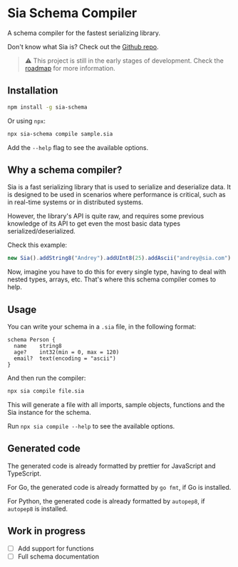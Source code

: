 # Sia Schema Compiler

A schema compiler for the fastest serializing library.

Don't know what Sia is? Check out the [Github repo](https://github.com/pouya-eghbali/sia).

> ⚠️ This project is still in the early stages of development. Check the [roadmap](#work-in-progress) for more information.

## Installation

```bash
npm install -g sia-schema
```

Or using `npx`:

```bash
npx sia-schema compile sample.sia
```

Add the `--help` flag to see the available options.

## Why a schema compiler?

Sia is a fast serializing library that is used to serialize and deserialize data. It is designed to be used in scenarios where performance is critical, such as in real-time systems or in distributed systems.

However, the library's API is quite raw, and requires some previous knowledge of its API to get even the most basic data types serialized/deserialized.

Check this example:

```javascript
new Sia().addString8("Andrey").addUInt8(25).addAscii("andrey@sia.com").content;
```

Now, imagine you have to do this for every single type, having to deal with nested types, arrays, etc. That's where this schema compiler comes to help.

## Usage

You can write your schema in a `.sia` file, in the following format:

```sia
schema Person {
  name    string8
  age?    int32(min = 0, max = 120)
  email?  text(encoding = "ascii")
}
```

And then run the compiler:

```bash
npx sia compile file.sia
```

This will generate a file with all imports, sample objects, functions and the Sia instance for the schema.

Run `npx sia compile --help` to see the available options.

## Generated code

The generated code is already formatted by prettier for JavaScript and TypeScript.

For Go, the generated code is already formatted by `go fmt`, if Go is installed.

For Python, the generated code is already formatted by `autopep8`, if `autopep8` is installed.

## Work in progress

- [ ] Add support for functions
- [ ] Full schema documentation
